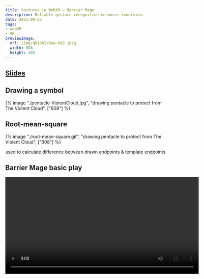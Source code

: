 ```yaml
---
title: Gestures in WebXR — Barrier Mage
description: Reliable gesture recognition enhances immersion.
date: 2021-09-25
tags:
- webXR
- VR
previewImage:
  url: /img/gRjo8IvDea-608.jpeg
  width: 608
  height: 405
---
```



## [Slides](../../keynote/Gestures%20in%20WebXR)

## Drawing a symbol

{% image "./pentacle-ViolentCloud.jpg", "drawing pentacle to protect from The Violent Cloud", ["608"] %}


## Root-mean-square

{% image "./root-mean-square.gif", "drawing pentacle to protect from The Violent Cloud", ["608"] %}

used to calculate difference between drawn endpoints & template endpoints


## Barrier Mage basic play

<video controls width="608">
  <source src="/barrier-mage-basic-play-4.mp4" type="video/mp4" />

	Download the <a href="/barrier-mage-basic-play-4.mp4">MP4</a> video.
</video>


<video-player  source="/barrier-mage-basic-play-4.mp4"></video-player>
